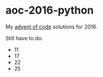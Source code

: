 # aoc-2016-python

My [advent of code](https://adventofcode.com) solutions for 2016.

Still have to do:
- 11
- 17
- 22
- 25
